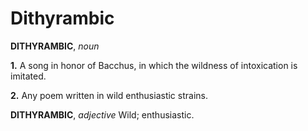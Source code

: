 # Dithyrambic

**DITHYRAMBIC**, _noun_

**1.** A song in honor of Bacchus, in which the wildness of intoxication is imitated.

**2.** Any poem written in wild enthusiastic strains.

**DITHYRAMBIC**, _adjective_ Wild; enthusiastic.